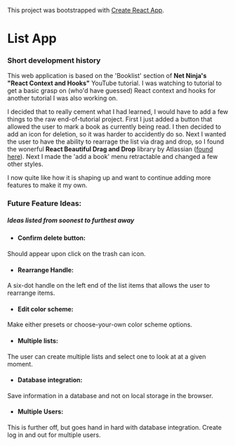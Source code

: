 This project was bootstrapped with [Create React App](https://github.com/facebook/create-react-app).

# List App

### Short development history

This web application is based on the 'Booklist' section of **Net Ninja's "React Context and Hooks"** YouTube tutorial. I was watching to tutorial to get a basic grasp on (who'd have guessed) React context and hooks for another tutorial I was also working on.

I decided that to really cement what I had learned, I would have to add a few things to the raw end-of-tutorial project. First I just added a button that allowed the user to mark a book as currently being read. I then decided to add an icon for deletion, so it was harder to accidently do so. Next I wanted the user to have the ability to rearrage the list via drag and drop, so I found the wonerful **React Beautiful Drag and Drop** library by Atlassian ([found here](https://github.com/atlassian/react-beautiful-dnd)). Next I made the 'add a book' menu retractable and changed a few other styles.

I now quite like how it is shaping up and want to continue adding more features to make it my own.

### Future Feature Ideas:
##### Ideas listed from soonest to furthest away

* #### Confirm delete button:
Should appear upon click on the trash can icon.

* #### Rearrange Handle:
A six-dot handle on the left end of the list items that allows the user to rearrange items.

* #### Edit color scheme:
Make either presets or choose-your-own color scheme options.

* #### Multiple lists:
The user can create multiple lists and select one to look at at a given moment.

* #### Database integration:
Save information in a database and not on local storage in the browser.

* #### Multiple Users:
This is further off, but goes hand in hard with database integration. Create log in and out for multiple users.
